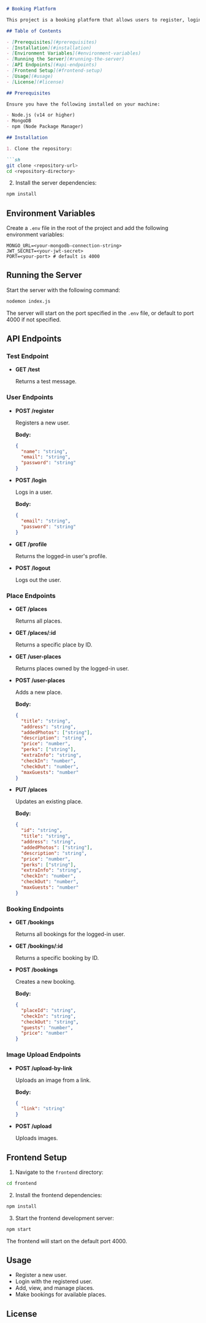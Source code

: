
```markdown
# Booking Platform

This project is a booking platform that allows users to register, login, manage places, and make bookings. It is built using Node.js, Express, MongoDB, and React.

## Table of Contents

- [Prerequisites](#prerequisites)
- [Installation](#installation)
- [Environment Variables](#environment-variables)
- [Running the Server](#running-the-server)
- [API Endpoints](#api-endpoints)
- [Frontend Setup](#frontend-setup)
- [Usage](#usage)
- [License](#license)

## Prerequisites

Ensure you have the following installed on your machine:

- Node.js (v14 or higher)
- MongoDB
- npm (Node Package Manager)

## Installation

1. Clone the repository:

```sh
git clone <repository-url>
cd <repository-directory>
```

2. Install the server dependencies:

```sh
npm install
```

## Environment Variables

Create a `.env` file in the root of the project and add the following environment variables:

```env
MONGO_URL=<your-mongodb-connection-string>
JWT_SECRET=<your-jwt-secret>
PORT=<your-port> # default is 4000
```

## Running the Server

Start the server with the following command:

```sh
nodemon index.js
```

The server will start on the port specified in the `.env` file, or default to port 4000 if not specified.

## API Endpoints

### Test Endpoint

- **GET /test**

  Returns a test message.

### User Endpoints

- **POST /register**

  Registers a new user.

  **Body:**
  ```json
  {
    "name": "string",
    "email": "string",
    "password": "string"
  }
  ```

- **POST /login**

  Logs in a user.

  **Body:**
  ```json
  {
    "email": "string",
    "password": "string"
  }
  ```

- **GET /profile**

  Returns the logged-in user's profile.

- **POST /logout**

  Logs out the user.

### Place Endpoints

- **GET /places**

  Returns all places.

- **GET /places/:id**

  Returns a specific place by ID.

- **GET /user-places**

  Returns places owned by the logged-in user.

- **POST /user-places**

  Adds a new place.

  **Body:**
  ```json
  {
    "title": "string",
    "address": "string",
    "addedPhotos": ["string"],
    "description": "string",
    "price": "number",
    "perks": ["string"],
    "extraInfo": "string",
    "checkIn": "number",
    "checkOut": "number",
    "maxGuests": "number"
  }
  ```

- **PUT /places**

  Updates an existing place.

  **Body:**
  ```json
  {
    "id": "string",
    "title": "string",
    "address": "string",
    "addedPhotos": ["string"],
    "description": "string",
    "price": "number",
    "perks": ["string"],
    "extraInfo": "string",
    "checkIn": "number",
    "checkOut": "number",
    "maxGuests": "number"
  }
  ```

### Booking Endpoints

- **GET /bookings**

  Returns all bookings for the logged-in user.

- **GET /bookings/:id**

  Returns a specific booking by ID.

- **POST /bookings**

  Creates a new booking.

  **Body:**
  ```json
  {
    "placeId": "string",
    "checkIn": "string",
    "checkOut": "string",
    "guests": "number",
    "price": "number"
  }
  ```

### Image Upload Endpoints

- **POST /upload-by-link**

  Uploads an image from a link.

  **Body:**
  ```json
  {
    "link": "string"
  }
  ```

- **POST /upload**

  Uploads images.

## Frontend Setup

1. Navigate to the `frontend` directory:

```sh
cd frontend
```

2. Install the frontend dependencies:

```sh
npm install
```

3. Start the frontend development server:

```sh
npm start
```

The frontend will start on the default port 4000.

## Usage

- Register a new user.
- Login with the registered user.
- Add, view, and manage places.
- Make bookings for available places.

## License



